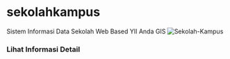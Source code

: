 # sekolahkampus
Sistem Informasi Data Sekolah Web Based YII Anda GIS 
![Sekolah-Kampus](https://user-images.githubusercontent.com/60031898/72666872-c24b6a00-3a48-11ea-99dd-4a655fae1d4d.jpg)
<h3>Lihat Informasi Detail</h3>
